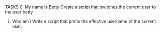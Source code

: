 TASKS
0. My name is Betty
Create a script that switches the current user to the user betty

1. Who am I
Write a script that prints the effective username of the current user.
